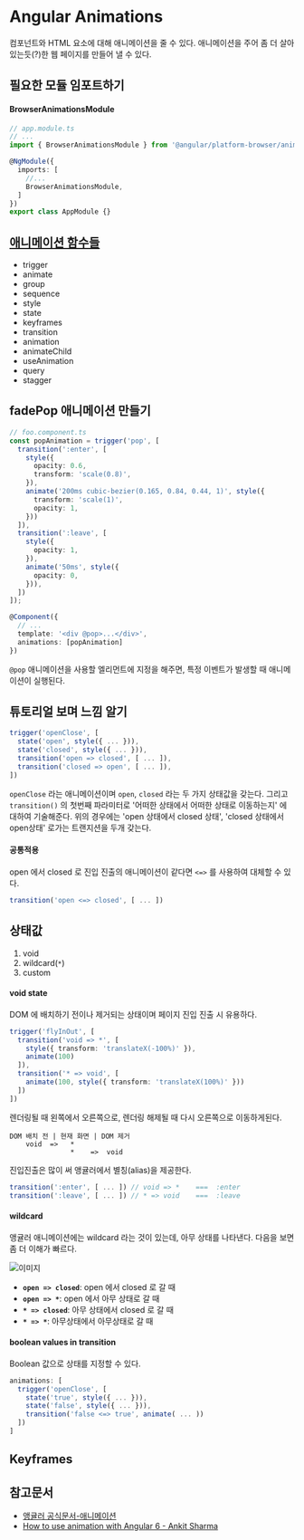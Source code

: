 # Angular Animations

컴포넌트와 HTML 요소에 대해 애니메이션을 줄 수 있다. 애니메이션을 주어 좀 더 살아있는듯(?)한 웹 페이지를 만들어 낼 수 있다.

## 필요한 모듈 임포트하기

#### BrowserAnimationsModule

```ts
// app.module.ts
// ...
import { BrowserAnimationsModule } from '@angular/platform-browser/animations'

@NgModule({
  imports: [
    //...
    BrowserAnimationsModule,
  ]
})
export class AppModule {}
```

## [애니메이션 함수들](https://angular.io/guide/animations#animations-api-summary)

* trigger
* animate
* group
* sequence
* style
* state
* keyframes
* transition
* animation
* animateChild
* useAnimation
* query
* stagger

## fadePop 애니메이션 만들기

```ts
// foo.component.ts
const popAnimation = trigger('pop', [
  transition(':enter', [
    style({
      opacity: 0.6,
      transform: 'scale(0.8)',
    }),
    animate('200ms cubic-bezier(0.165, 0.84, 0.44, 1)', style({
      transform: 'scale(1)',
      opacity: 1,
    }))
  ]),
  transition(':leave', [
    style({
      opacity: 1,
    }),
    animate('50ms', style({
      opacity: 0,
    })),
  ])
]);

@Component({
  // ...
  template: '<div @pop>...</div>',
  animations: [popAnimation]
})
```
`@pop` 애니메이션을 사용할 엘리먼트에 지정을 해주면, 특정 이벤트가 발생할 때 애니메이션이 실행된다.

## 튜토리얼 보며 느낌 알기
```ts
trigger('openClose', [
  state('open', style({ ... })),
  state('closed', style({ ... })),
  transition('open => closed', [ ... ]),
  transition('closed => open', [ ... ]),
])
```
`openClose` 라는 애니메이션이며 `open`, `closed` 라는 두 가지 상태값을 갖는다. 그리고 `transition()` 의 첫번째 파라미터로 '어떠한 상태에서 어떠한 상태로 이동하는지' 에 대하여 기술해준다. 위의 경우에는 'open 상태에서 closed 상태', 'closed 상태에서 open상태' 로가는 트랜지션을 두개 갖는다.

#### 공통적용

open 에서 closed 로 진입 진출의 애니메이션이 같다면 `<=>` 를 사용하여 대체할 수 있다.

```ts
transition('open <=> closed', [ ... ])
```

## 상태값

1. void
2. wildcard(`*`)
3. custom

#### void state
DOM 에 배치하기 전이나 제거되는 상태이며 페이지 진입 진출 시 유용하다.  

```ts
trigger('flyInOut', [
  transition('void => *', [
    style({ transform: 'translateX(-100%)' }),
    animate(100)
  ]),
  transition('* => void', [
    animate(100, style({ transform: 'translateX(100%)' }))
  ])
])
```

렌더링될 때 왼쪽에서 오른쪽으로, 렌더링 해제될 때 다시 오른쪽으로 이동하게된다.

```
DOM 배치 전 | 현재 화면 | DOM 제거
    void  =>   *
               *    =>  void
```

진입진출은 많이 써 앵귤러에서 별칭(alias)을 제공한다.

```ts
transition(':enter', [ ... ]) // void => *    ===  :enter
transition(':leave', [ ... ]) // * => void    ===  :leave
```

#### wildcard

앵귤러 애니메이션에는 wildcard 라는 것이 있는데, 아무 상태를 나타낸다. 다음을 보면 좀 더 이해가 빠르다.

![이미지](https://angular.io/generated/images/guide/animations/wildcard-state-500.png)

* **`open => closed`**: open 에서 closed 로 갈 때
* **`open => *`**: open 에서 아무 상태로 갈 때
* **`* => closed`**: 아무 상태에서 closed 로 갈 때
* **`* => *`**: 아무상태에서 아무상태로 갈 때

#### boolean values in transition

Boolean 값으로 상태를 지정할 수 있다.

```ts
animations: [
  trigger('openClose', [
    state('true', style({ ... })),
    state('false', style({ ... })),
    transition('false <=> true', animate( ... ))
  ])
]
```

## Keyframes


## 참고문서
* [앵귤러 공식문서-애니메이션](https://angular.io/guide/animations)
* [How to use animation with Angular 6 - Ankit Sharma](https://medium.freecodecamp.org/how-to-use-animation-with-angular-6-675b19bc3496)
